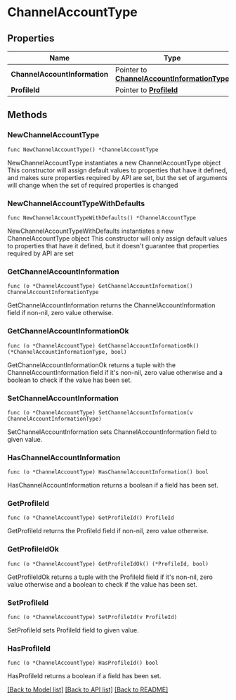 # ChannelAccountType

## Properties

Name | Type | Description | Notes
------------ | ------------- | ------------- | -------------
**ChannelAccountInformation** | Pointer to [**ChannelAccountInformationType**](ChannelAccountInformationType.md) |  | [optional] 
**ProfileId** | Pointer to [**ProfileId**](ProfileId.md) |  | [optional] 

## Methods

### NewChannelAccountType

`func NewChannelAccountType() *ChannelAccountType`

NewChannelAccountType instantiates a new ChannelAccountType object
This constructor will assign default values to properties that have it defined,
and makes sure properties required by API are set, but the set of arguments
will change when the set of required properties is changed

### NewChannelAccountTypeWithDefaults

`func NewChannelAccountTypeWithDefaults() *ChannelAccountType`

NewChannelAccountTypeWithDefaults instantiates a new ChannelAccountType object
This constructor will only assign default values to properties that have it defined,
but it doesn't guarantee that properties required by API are set

### GetChannelAccountInformation

`func (o *ChannelAccountType) GetChannelAccountInformation() ChannelAccountInformationType`

GetChannelAccountInformation returns the ChannelAccountInformation field if non-nil, zero value otherwise.

### GetChannelAccountInformationOk

`func (o *ChannelAccountType) GetChannelAccountInformationOk() (*ChannelAccountInformationType, bool)`

GetChannelAccountInformationOk returns a tuple with the ChannelAccountInformation field if it's non-nil, zero value otherwise
and a boolean to check if the value has been set.

### SetChannelAccountInformation

`func (o *ChannelAccountType) SetChannelAccountInformation(v ChannelAccountInformationType)`

SetChannelAccountInformation sets ChannelAccountInformation field to given value.

### HasChannelAccountInformation

`func (o *ChannelAccountType) HasChannelAccountInformation() bool`

HasChannelAccountInformation returns a boolean if a field has been set.

### GetProfileId

`func (o *ChannelAccountType) GetProfileId() ProfileId`

GetProfileId returns the ProfileId field if non-nil, zero value otherwise.

### GetProfileIdOk

`func (o *ChannelAccountType) GetProfileIdOk() (*ProfileId, bool)`

GetProfileIdOk returns a tuple with the ProfileId field if it's non-nil, zero value otherwise
and a boolean to check if the value has been set.

### SetProfileId

`func (o *ChannelAccountType) SetProfileId(v ProfileId)`

SetProfileId sets ProfileId field to given value.

### HasProfileId

`func (o *ChannelAccountType) HasProfileId() bool`

HasProfileId returns a boolean if a field has been set.


[[Back to Model list]](../README.md#documentation-for-models) [[Back to API list]](../README.md#documentation-for-api-endpoints) [[Back to README]](../README.md)


